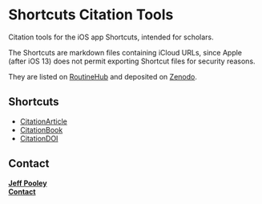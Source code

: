 # Shortcuts Citation Tools

Citation tools for the iOS app Shortcuts, intended for scholars.

The Shortcuts are markdown files containing iCloud URLs, since Apple (after iOS 13) does not permit exporting Shortcut files for security reasons.

They are listed on [RoutineHub](https://routinehub.co) and deposited on [Zenodo](https://zenodo.org/record/3555602#.XgvrWi9OmfA).

## Shortcuts

* [CitationArticle](https://github.com/jeffpooley/shortcuts-citation-tools/blob/master/CitationArticle_shortcut.md)
* [CitationBook](https://github.com/jeffpooley/shortcuts-citation-tools/blob/master/CitationBook_shortcut.md)
* [CitationDOI](https://github.com/jeffpooley/shortcuts-citation-tools/blob/master/CitationDOI_shortcut.md)

## Contact

**[Jeff Pooley](https://jeffpooley.com)**    
**[Contact](mailto:pooley@muhlenberg.edu)**    
